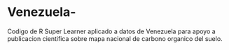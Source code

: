 # Venezuela-

Codigo de R Super Learner aplicado a datos de Venezuela para apoyo a 
publicacion cientifica sobre mapa nacional de carbono organico del suelo. 


